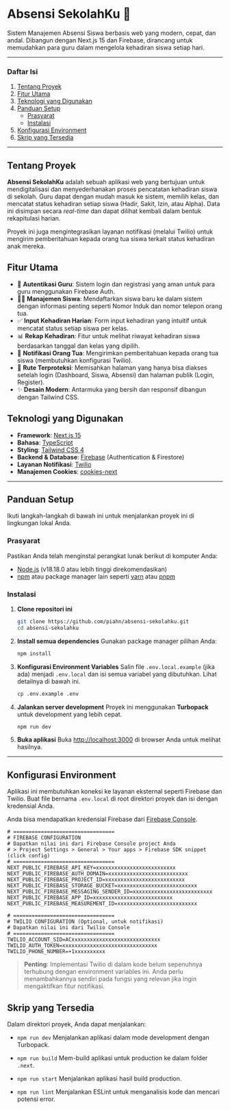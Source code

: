 # Absensi SekolahKu 🏫

Sistem Manajemen Absensi Siswa berbasis web yang modern, cepat, dan andal. Dibangun dengan Next.js 15 dan Firebase, dirancang untuk memudahkan para guru dalam mengelola kehadiran siswa setiap hari.

---

### Daftar Isi

1.  [Tentang Proyek](#tentang-proyek)
2.  [Fitur Utama](#fitur-utama)
3.  [Teknologi yang Digunakan](#teknologi-yang-digunakan)
4.  [Panduan Setup](#panduan-setup)
    - [Prasyarat](#prasyarat)
    - [Instalasi](#instalasi)
5.  [Konfigurasi Environment](#konfigurasi-environment)
6.  [Skrip yang Tersedia](#skrip-yang-tersedia)

---

## Tentang Proyek

**Absensi SekolahKu** adalah sebuah aplikasi web yang bertujuan untuk mendigitalisasi dan menyederhanakan proses pencatatan kehadiran siswa di sekolah. Guru dapat dengan mudah masuk ke sistem, memilih kelas, dan mencatat status kehadiran setiap siswa (Hadir, Sakit, Izin, atau Alpha). Data ini disimpan secara _real-time_ dan dapat dilihat kembali dalam bentuk rekapitulasi harian.

Proyek ini juga mengintegrasikan layanan notifikasi (melalui Twilio) untuk mengirim pemberitahuan kepada orang tua siswa terkait status kehadiran anak mereka.

## Fitur Utama

- 🔑 **Autentikasi Guru**: Sistem login dan registrasi yang aman untuk para guru menggunakan Firebase Auth.
- 👨‍🎓 **Manajemen Siswa**: Mendaftarkan siswa baru ke dalam sistem dengan informasi penting seperti Nomor Induk dan nomor telepon orang tua.
- ✅ **Input Kehadiran Harian**: Form input kehadiran yang intuitif untuk mencatat status setiap siswa per kelas.
- 📊 **Rekap Kehadiran**: Fitur untuk melihat riwayat kehadiran siswa berdasarkan tanggal dan kelas yang dipilih.
- 📱 **Notifikasi Orang Tua**: Mengirimkan pemberitahuan kepada orang tua siswa (membutuhkan konfigurasi Twilio).
- 🔐 **Rute Terproteksi**: Memisahkan halaman yang hanya bisa diakses setelah login (Dashboard, Siswa, Absensi) dan halaman publik (Login, Register).
- ✨ **Desain Modern**: Antarmuka yang bersih dan responsif dibangun dengan Tailwind CSS.

## Teknologi yang Digunakan

- **Framework**: [Next.js 15](https://nextjs.org/)
- **Bahasa**: [TypeScript](https://www.typescriptlang.org/)
- **Styling**: [Tailwind CSS 4](https://tailwindcss.com/)
- **Backend & Database**: [Firebase](https://firebase.google.com/) (Authentication & Firestore)
- **Layanan Notifikasi**: [Twilio](https://www.twilio.com/)
- **Manajemen Cookies**: [cookies-next](https://www.npmjs.com/package/cookies-next)

---

## Panduan Setup

Ikuti langkah-langkah di bawah ini untuk menjalankan proyek ini di lingkungan lokal Anda.

### Prasyarat

Pastikan Anda telah menginstal perangkat lunak berikut di komputer Anda:

- [Node.js](https://nodejs.org/en/) (v18.18.0 atau lebih tinggi direkomendasikan)
- [npm](https://www.npmjs.com/) atau package manager lain seperti [yarn](https://yarnpkg.com/) atau [pnpm](https://pnpm.io/)

### Instalasi

1.  **Clone repositori ini**

    ```bash
    git clone https://github.com/piahn/absensi-sekolahku.git
    cd absensi-sekolahku
    ```

2.  **Install semua dependencies**
    Gunakan package manager pilihan Anda:

    ```bash
    npm install
    ```

3.  **Konfigurasi Environment Variables**
    Salin file `.env.local.example` (jika ada) menjadi `.env.local` dan isi semua variabel yang dibutuhkan. Lihat detailnya di bawah ini.

    ```bash
    cp .env.example .env
    ```

4.  **Jalankan server development**
    Proyek ini menggunakan **Turbopack** untuk development yang lebih cepat.

    ```bash
    npm run dev
    ```

5.  **Buka aplikasi**
    Buka [http://localhost:3000](https://www.google.com/search?q=http://localhost:3000) di browser Anda untuk melihat hasilnya.

---

## Konfigurasi Environment

Aplikasi ini membutuhkan koneksi ke layanan eksternal seperti Firebase dan Twilio. Buat file bernama `.env.local` di root direktori proyek dan isi dengan kredensial Anda.

Anda bisa mendapatkan kredensial Firebase dari [Firebase Console](https://console.firebase.google.com/).

```env
# =================================
# FIREBASE CONFIGURATION
# Dapatkan nilai ini dari Firebase Console project Anda
# > Project Settings > General > Your apps > Firebase SDK snippet (click config)
# =================================
NEXT_PUBLIC_FIREBASE_API_KEY=xxxxxxxxxxxxxxxxxxxxxxxxxx
NEXT_PUBLIC_FIREBASE_AUTH_DOMAIN=xxxxxxxxxxxxxxxxxxxxxxxxxx
NEXT_PUBLIC_FIREBASE_PROJECT_ID=xxxxxxxxxxxxxxxxxxxxxxxxxx
NEXT_PUBLIC_FIREBASE_STORAGE_BUCKET=xxxxxxxxxxxxxxxxxxxxxxxxxx
NEXT_PUBLIC_FIREBASE_MESSAGING_SENDER_ID=xxxxxxxxxxxxxxxxxxxxxxxxxx
NEXT_PUBLIC_FIREBASE_APP_ID=xxxxxxxxxxxxxxxxxxxxxxxxxx
NEXT_PUBLIC_FIREBASE_MEASUREMENT_ID=xxxxxxxxxxxxxxxxxxxxxxxxxx

# =================================
# TWILIO CONFIGURATION (Optional, untuk notifikasi)
# Dapatkan nilai ini dari Twilio Console
# =================================
TWILIO_ACCOUNT_SID=ACxxxxxxxxxxxxxxxxxxxxxxxxxxxxx
TWILIO_AUTH_TOKEN=xxxxxxxxxxxxxxxxxxxxxxxxxxxxxxx
TWILIO_PHONE_NUMBER=+1xxxxxxxxxx
```

> **Penting**: Implementasi Twilio di dalam kode belum sepenuhnya terhubung dengan environment variables ini. Anda perlu menambahkannya sendiri pada fungsi yang relevan jika ingin mengaktifkan fitur notifikasi.

## Skrip yang Tersedia

Dalam direktori proyek, Anda dapat menjalankan:

- `npm run dev`
  Menjalankan aplikasi dalam mode development dengan Turbopack.

- `npm run build`
  Mem-build aplikasi untuk production ke dalam folder `.next`.

- `npm run start`
  Menjalankan aplikasi hasil build production.

- `npm run lint`
  Menjalankan ESLint untuk menganalisis kode dan mencari potensi error.
